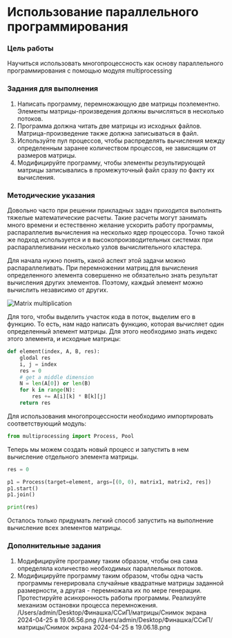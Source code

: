 # Использование параллельного программирования

### Цель работы

Научиться использовать многопроцессность как основу параллельного программирования с помощью модуля multiprocessing

### Задания для выполнения

1. Написать программу, перемножающую две матрицы поэлементно. Элементы матрицы-произведения должны вычисляться в несколько потоков.
1. Программа должна читать две матрицы из исходных файлов. Матрица-произведение также должна записываться в файл.
1. Используйте пул процессов, чтобы распределять вычисления между определенным заранее количеством процессов, не зависящим от размеров матрицы.
1. Модифицируйте программу, чтобы элементы результирующей матрицы записывались в промежуточный файл сразу по факту их вычисления.

### Методические указания

Довольно часто при решении прикладных задач приходится выполнять тяжелые математические расчеты. Такие расчеты могут занимать много времени и естественно желание ускорить работу программы, распараллелив вычисления на несколько ядер процессора. Точно такой же подход используется и в высокопроизводительных системах при распараллеливании несколько узлов вычислительного кластера.

Для начала нужно понять, какой аспект этой задачи можно распараллеливать. При перемножении матриц для вычисления определенного элемента совершенно не обязательно знать результат вычисления других элементов. Поэтому, каждый элемент можно вычислить независимо от других. 

![Matrix multiplication](https://www.mathsisfun.com/algebra/images/matrix-multiply-a.svg)

Для того, чтобы выделить участок кода в поток, выделим его в функцию. То есть, нам надо написать функцию, которая вычисляет один определенный элемент матрицы. Для этого необходимо знать индекс этого элемента, и исходные матрицы:

```python
def element(index, A, B, res):
    glodal res
    i, j = index
    res = 0
    # get a middle dimension
    N = len(A[0]) or len(B)
    for k in range(N):
        res += A[i][k] * B[k][j]
    return res
```

Для использования многопроцессности необходимо импортировать соответствующий модуль:

```python
from multiprocessing import Process, Pool
```
Теперь мы можем создать новый процесс и запустить в нем вычисление отдельного элемента матрицы.

```python
res = 0

p1 = Process(target=element, args=[(0, 0), matrix1, matrix2, res])
p1.start()
p1.join()

print(res)
```

Осталось только придумать легкий способ запустить на выполнение вычисление всех элементов матрицы.

### Дополнительные задания

1. Модифицируйте программу таким образом, чтобы она сама определяла количество необходимых параллельных потоков.
1. Модифицируйте программу таким образом, чтобы одна часть программы генерировала случайные квадратные матрицы заданной размерности, а другая - перемножала их по мере генерации. Протестируйте асинхронность работы программы. Реализуйте механизм остановки процесса перемножения.
/Users/admin/Desktop/Финашка/ССиП/матрицы/Снимок экрана 2024-04-25 в 19.06.56.png
/Users/admin/Desktop/Финашка/ССиП/матрицы/Снимок экрана 2024-04-25 в 19.06.18.png